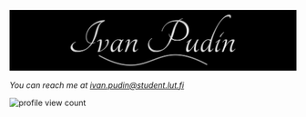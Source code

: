 ![logo](https://github.com/ivanpudin/ivanpudin/blob/main/logo.jpg)

<!--
**ivanpudin/ivanpudin** is a ✨ _special_ ✨ repository because its `README.md` (this file) appears on your GitHub profile.

Here are some ideas to get you started:

- 🔭 I’m currently working on ...
- 🌱 I’m currently learning ...
- 👯 I’m looking to collaborate on ...
- 🤔 I’m looking for help with ...
- 💬 Ask me about ...
- 📫 How to reach me: ...
- 😄 Pronouns: ...
- ⚡ Fun fact: ...
-->
*You can reach me at ivan.pudin@student.lut.fi*

![profile view count](https://komarev.com/ghpvc/?username=ivanpudin&color=grey&style=for-the-badge)
